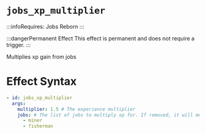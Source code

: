 # `jobs_xp_multiplier`
:::infoRequires:
Jobs Reborn
:::

:::dangerPermanent Effect
This effect is permanent and does not require a trigger.
:::

Multiplies xp gain from jobs
# Effect Syntax
```yaml
- id: jobs_xp_multiplier
  args:
    multiplier: 1.5 # The experience multiplier
    jobs: # The list of jobs to multiply xp for. If removed, it will multiply all jobs.
      - miner
      - fisherman
```